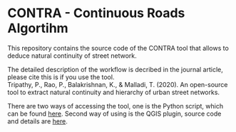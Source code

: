 # CONTRA - Continuous Roads Algortihm
This repository contains the source code of the CONTRA tool that allows to deduce natural continuity of street network.<br/>

The detailed description of the workflow is decribed in the journal article, please cite this is if you use the tool.<br/>
Tripathy, P., Rao, P., Balakrishnan, K., & Malladi, T. (2020). An open-source tool to extract natural continuity and hierarchy of urban street networks.

There are two ways of accessing the tool, one is the Python script, which can be found [here](/PythonTool). Second way of using is the QGIS plugin, source code and details are [here](/QGISplugin).
